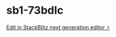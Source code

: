 # sb1-73bdlc

[Edit in StackBlitz next generation editor ⚡️](https://stackblitz.com/~/github.com/MHDlio/sb1-73bdlc)